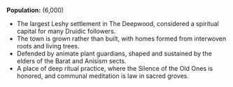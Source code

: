 **Population:** (6,000)

- The largest Leshy settlement in The Deepwood, considered a spiritual capital for many Druidic followers.
- The town is grown rather than built, with homes formed from interwoven roots and living trees.
- Defended by animate plant guardians, shaped and sustained by the elders of the Barat and Anisism sects.
- A place of deep ritual practice, where the Silence of the Old Ones is honored, and communal meditation is law in sacred groves.